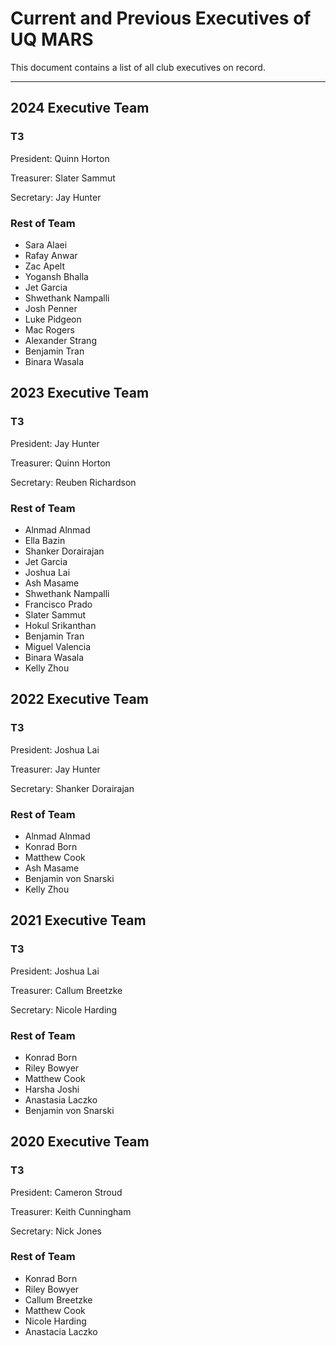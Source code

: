 # Current and Previous Executives of UQ MARS

This document contains a list of all club executives on record.

---

## 2024 Executive Team

### T3

President: Quinn Horton

Treasurer: Slater Sammut

Secretary: Jay Hunter

### Rest of Team

* Sara Alaei
* Rafay Anwar
* Zac Apelt
* Yogansh Bhalla
* Jet Garcia
* Shwethank Nampalli
* Josh Penner
* Luke Pidgeon
* Mac Rogers
* Alexander Strang
* Benjamin Tran
* Binara Wasala

## 2023 Executive Team

### T3

President: Jay Hunter

Treasurer: Quinn Horton

Secretary: Reuben Richardson

### Rest of Team

* Alnmad Alnmad
* Ella Bazin
* Shanker Dorairajan
* Jet Garcia
* Joshua Lai
* Ash Masame
* Shwethank Nampalli
* Francisco Prado
* Slater Sammut
* Hokul Srikanthan
* Benjamin Tran
* Miguel Valencia
* Binara Wasala
* Kelly Zhou

## 2022 Executive Team

### T3

President: Joshua Lai

Treasurer: Jay Hunter

Secretary: Shanker Dorairajan

### Rest of Team

* Alnmad Alnmad
* Konrad Born
* Matthew Cook
* Ash Masame
* Benjamin von Snarski
* Kelly Zhou

## 2021 Executive Team

### T3

President: Joshua Lai

Treasurer: Callum Breetzke

Secretary: Nicole Harding

### Rest of Team

* Konrad Born
* Riley Bowyer
* Matthew Cook
* Harsha Joshi
* Anastasia Laczko
* Benjamin von Snarski

## 2020 Executive Team

### T3

President: Cameron Stroud

Treasurer: Keith Cunningham

Secretary: Nick Jones

### Rest of Team

* Konrad Born
* Riley Bowyer
* Callum Breetzke
* Matthew Cook
* Nicole Harding
* Anastacia Laczko
